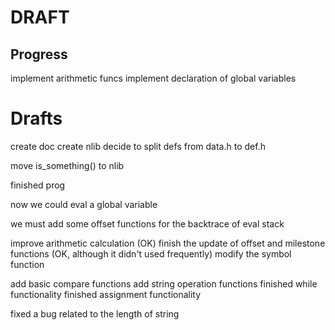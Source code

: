 # DRAFT
## Progress
implement arithmetic funcs
implement declaration of global variables


# Drafts
create doc
create nlib
decide to split defs from data.h to def.h

move is_something() to nlib

finished prog

now we could eval a global variable

we must add some offset functions for the backtrace of eval stack





improve arithmetic calculation (OK)
finish the update of offset and milestone functions (OK, although it didn't used frequently)
modify the symbol function

add basic compare functions
add string operation functions
finished while functionality
finished assignment functionality

fixed a bug related to the length of string
